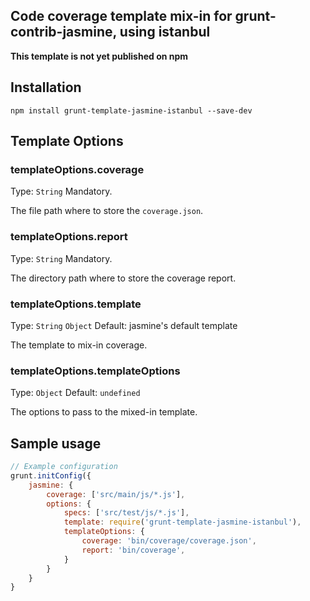 Code coverage template mix-in for grunt-contrib-jasmine, using istanbul
-----------------------------------------

**This template is not yet published on npm**

## Installation

```
npm install grunt-template-jasmine-istanbul --save-dev
```

## Template Options

### templateOptions.coverage
Type: `String`
Mandatory.

The file path where to store the `coverage.json`.

### templateOptions.report
Type: `String`
Mandatory.

The directory path where to store the coverage report.

### templateOptions.template
Type: `String` `Object`
Default: jasmine's default template

The template to mix-in coverage.

### templateOptions.templateOptions
Type: `Object`
Default: `undefined`

The options to pass to the mixed-in template.

## Sample usage

```js
// Example configuration
grunt.initConfig({
	jasmine: {
		coverage: ['src/main/js/*.js'],
		options: {
			specs: ['src/test/js/*.js'],
			template: require('grunt-template-jasmine-istanbul'),
			templateOptions: {
				coverage: 'bin/coverage/coverage.json',
				report: 'bin/coverage',
			}
		}
	}
}
```
